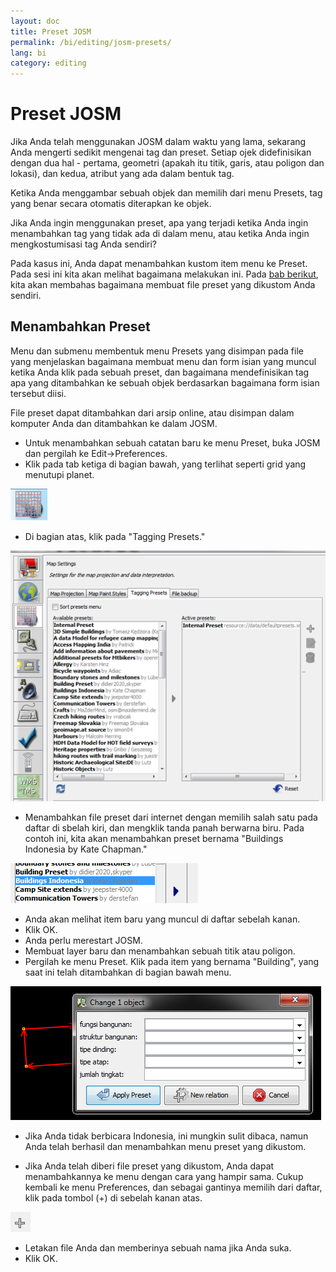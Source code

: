 ```yaml
---
layout: doc
title: Preset JOSM 
permalink: /bi/editing/josm-presets/
lang: bi
category: editing
---
```


Preset JOSM 
============
Jika Anda telah menggunakan JOSM dalam waktu yang lama, sekarang Anda mengerti
sedikit mengenai tag dan preset. Setiap ojek didefinisikan dengan dua hal -
pertama, geometri (apakah itu titik, garis, atau poligon dan lokasi), dan
kedua, atribut yang ada dalam bentuk tag.

Ketika Anda menggambar sebuah objek dan memilih dari menu Presets, tag yang
benar secara otomatis diterapkan ke objek.

Jika Anda ingin menggunakan preset, apa yang terjadi ketika Anda ingin menambahkan 
tag yang tidak ada di dalam menu, atau ketika Anda ingin mengkostumisasi tag Anda sendiri?

Pada kasus ini, Anda dapat menambahkan kustom item menu ke Preset. Pada sesi ini kita 
akan melihat bagaimana melakukan ini. Pada [bab berikut](/bi/editing/creating-custom-presets),
kita akan membahas bagaimana membuat file preset yang dikustom Anda sendiri.

Menambahkan Preset
------------------
Menu dan submenu membentuk menu Presets yang disimpan pada file yang menjelaskan 
bagaimana membuat menu dan form isian yang muncul ketika Anda klik pada sebuah preset,
dan bagaimana mendefinisikan tag apa yang ditambahkan ke sebuah objek berdasarkan
bagaimana form isian tersebut diisi.

File preset dapat ditambahkan dari arsip online, atau disimpan dalam komputer Anda dan
ditambahkan ke dalam JOSM.

*	Untuk menambahkan sebuah catatan baru ke menu Preset, buka JOSM dan pergilah ke Edit->Preferences.
*	Klik pada tab ketiga di bagian bawah, yang terlihat seperti grid yang menutupi planet.

![tagging presets tab][]

*	Di bagian atas, klik pada "Tagging Presets."

![tagging presets menu][]

*	Menambahkan file preset dari internet dengan memilih salah satu pada daftar di sbelah kiri,
	dan mengklik tanda panah berwarna biru. Pada contoh ini, kita akan menambahkan preset bernama
	"Buildings Indonesia by Kate Chapman."
	
![example presets][]

*	Anda akan melihat item baru yang muncul di daftar sebelah kanan.
*	Klik OK.
*	Anda perlu merestart JOSM.
*	Membuat layer baru dan menambahkan sebuah titik atau poligon.
*	Pergilah ke menu Preset. Klik pada item yang bernama "Building", 
	yang saat ini telah ditambahkan di bagian bawah menu.

![indonesia building form][]

*	Jika Anda tidak berbicara Indonesia, ini mungkin sulit dibaca, namun Anda 
	telah berhasil dan menambahkan menu preset yang dikustom.
	
*	Jika Anda telah diberi file preset yang dikustom, Anda dapat menambahkannya
	ke menu dengan cara yang hampir sama. Cukup kembali ke menu Preferences, dan
	sebagai gantinya memilih dari daftar, klik pada tombol (+) di sebelah kanan atas.

![plus button][]

*	Letakan file Anda dan memberinya sebuah nama jika Anda suka.
*	Klik OK.


[tagging presets tab]: /images/en/editing/josm-presets/tagging-presets-tab.png
[tagging presets menu]: /images/en/editing/josm-presets/tagging-presets-menu.png
[example presets]: /images/en/editing/josm-presets/example-presets.png
[indonesia building form]: /images/en/editing/josm-presets/indonesia-building-form.png
[plus button]: /images/en/editing/josm-presets/plus-button.png


